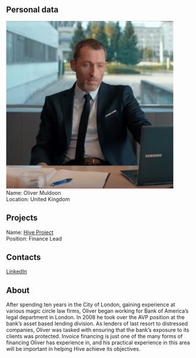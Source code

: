 ## Personal data
![ photo](photo/oliver_muldoon.jpg)  
Name: Oliver Muldoon  
Location: United Kingdom
## Projects 
Name: [Hive Project](../projects/hive.md)  
Position: Finance Lead 
## Contacts
[LinkedIn](https://www.linkedin.com/in/oliver-muldoon-712318129/)  
## About
After spending ten years in the City of London, gaining experience at various magic circle law firms, Oliver began working for Bank of America’s legal department in London.
In 2008 he took over the AVP position at the bank’s asset based lending division. As lenders of last resort to distressed companies, Oliver was tasked with ensuring that the bank’s exposure to its clients was protected.
Invoice financing is just one of the many forms of financing Oliver has experience in, and his practical experience in this area will be important in helping Hive achieve its objectives.
